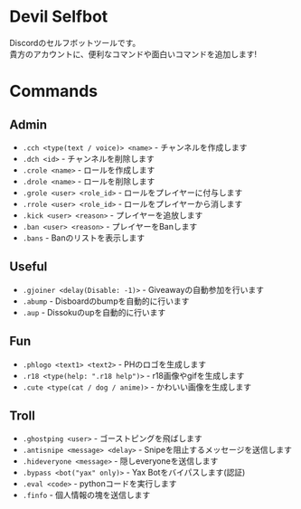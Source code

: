 # Devil Selfbot
Discordのセルフボットツールです。<br>
貴方のアカウントに、便利なコマンドや面白いコマンドを追加します!

# Commands
## Admin
- `.cch <type(text / voice)> <name>` - チャンネルを作成します
- `.dch <id>` - チャンネルを削除します
- `.crole <name>` - ロールを作成します
- `.drole <name>` - ロールを削除します
- `.grole <user> <role_id>` - ロールをプレイヤーに付与します
- `.rrole <user> <role_id>` - ロールをプレイヤーから消します
- `.kick <user> <reason>` - プレイヤーを追放します
- `.ban <user> <reason>` - プレイヤーをBanします
- `.bans` - Banのリストを表示します
## Useful
- `.gjoiner <delay(Disable: -1)>` - Giveawayの自動参加を行います
- `.abump` - Disboardのbumpを自動的に行います
- `.aup` - Dissokuのupを自動的に行います
## Fun
- `.phlogo <text1> <text2>` - PHのロゴを生成します
- `.r18 <type(help: ".r18 help")>` - r18画像やgifを生成します
- `.cute <type(cat / dog / anime)>` - かわいい画像を生成します
## Troll
- `.ghostping <user>` - ゴーストピングを飛ばします
- `.antisnipe <message> <delay>` - Snipeを阻止するメッセージを送信します
- `.hideveryone <message>` - 隠しeveryoneを送信します
- `.bypass <bot("yax" only)>` - Yax Botをバイパスします(認証)
- `.eval <code>` - pythonコードを実行します
- `.finfo` - 個人情報の塊を送信します
